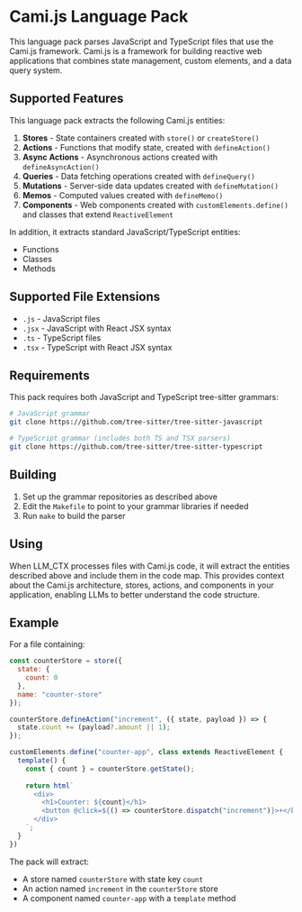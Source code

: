 # Cami.js Language Pack

This language pack parses JavaScript and TypeScript files that use the Cami.js framework. Cami.js is a framework for building reactive web applications that combines state management, custom elements, and a data query system.

## Supported Features

This language pack extracts the following Cami.js entities:

1. **Stores** - State containers created with `store()` or `createStore()`
2. **Actions** - Functions that modify state, created with `defineAction()`
3. **Async Actions** - Asynchronous actions created with `defineAsyncAction()`
4. **Queries** - Data fetching operations created with `defineQuery()`
5. **Mutations** - Server-side data updates created with `defineMutation()`
6. **Memos** - Computed values created with `defineMemo()`
7. **Components** - Web components created with `customElements.define()` and classes that extend `ReactiveElement`

In addition, it extracts standard JavaScript/TypeScript entities:
- Functions
- Classes
- Methods

## Supported File Extensions

- `.js` - JavaScript files
- `.jsx` - JavaScript with React JSX syntax
- `.ts` - TypeScript files
- `.tsx` - TypeScript with React JSX syntax

## Requirements

This pack requires both JavaScript and TypeScript tree-sitter grammars:

```bash
# JavaScript grammar
git clone https://github.com/tree-sitter/tree-sitter-javascript

# TypeScript grammar (includes both TS and TSX parsers)
git clone https://github.com/tree-sitter/tree-sitter-typescript
```

## Building

1. Set up the grammar repositories as described above
2. Edit the `Makefile` to point to your grammar libraries if needed
3. Run `make` to build the parser

## Using

When LLM_CTX processes files with Cami.js code, it will extract the entities described above and include them in the code map. This provides context about the Cami.js architecture, stores, actions, and components in your application, enabling LLMs to better understand the code structure.

## Example

For a file containing:

```javascript
const counterStore = store({
  state: {
    count: 0
  },
  name: "counter-store"
});

counterStore.defineAction("increment", ({ state, payload }) => {
  state.count += (payload?.amount || 1);
});

customElements.define("counter-app", class extends ReactiveElement {
  template() {
    const { count } = counterStore.getState();
    
    return html`
      <div>
        <h1>Counter: ${count}</h1>
        <button @click=${() => counterStore.dispatch("increment")}>+</button>
      </div>
    `;
  }
})
```

The pack will extract:
- A store named `counterStore` with state key `count`
- An action named `increment` in the `counterStore` store
- A component named `counter-app` with a `template` method